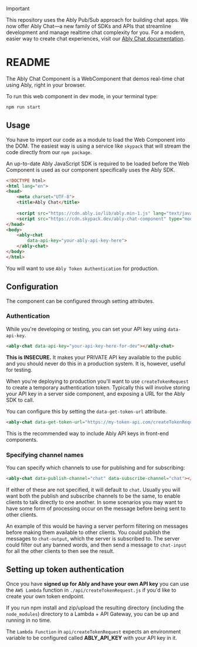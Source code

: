 > [!IMPORTANT]
> This repository uses the Ably Pub/Sub approach for building chat apps. We now offer Ably Chat—a new family of SDKs and APIs that streamline development and manage realtime chat complexity for you. For a modern, easier way to create chat experiences, visit our [Ably Chat documentation](https://ably.com/docs/chat).

# README

The Ably Chat Component is a WebComponent that demos real-time chat using Ably, right in your browser.

To run this web component in dev mode, in your terminal type:

```bash
npm run start
```

## Usage

You have to import our code as a module to load the Web Component into the DOM.
The easiest way is using a service like `skypack` that will stream the code directly from our `npm package`.

An up-to-date Ably JavaScript SDK is required to be loaded before the Web Component is used as our component specifically uses the Ably SDK.

```html
<!DOCTYPE html>
<html lang="en">
<head>
    <meta charset="UTF-8">
    <title>Ably Chat</title>
    
    <script src="https://cdn.ably.io/lib/ably.min-1.js" lang="text/javascript"></script>
    <script src="https://cdn.skypack.dev/ably-chat-component" type="module"></script>
</head>
<body>    
    <ably-chat
        data-api-key="your-ably-api-key-here">
    </ably-chat>
</body>
</html>
```

You will want to use `Ably Token Authentication` for production.

## Configuration

The component can be configured through setting attributes.

### Authentication

While you're developing or testing, you can set your API key using `data-api-key`.

```html
<ably-chat data-api-key="your-api-key-here-for-dev"></ably-chat>
```

**This is INSECURE.** It makes your PRIVATE API key available to the public and you should
never do this in a production system. It is, however, useful for testing.

When you're deploying to production you'll want to use `createTokenRequest` to create
a temporary authentication token. Typically this will involve storing your API key in a
server side component, and exposing a URL for the Ably SDK to call.

You can configure this by setting the `data-get-token-url` attribute.

```html
<ably-chat data-get-token-url="https://my-token-api.com/createTokenRequest"></ably-chat>
```

This is the recommended way to include Ably API keys in front-end components.

### Specifying channel names

You can specify which channels to use for publishing and for subscribing:

```html
<ably-chat data-publish-channel="chat" data-subscribe-channel="chat"></ably-chat>
```

If either of these are not specified, it will default to `chat`. Usually you will want both the publish and subscribe channels to be the same, to enable clients to talk directly to one another. In some scenarios you may want to have some form of processing occur on the message before being sent to other clients.

An example of this would be having a server perform filtering on messages before making them available to other clients. You could publish the messages to `chat-output`, which the server is subscribed to. The server could filter out any banned words, and then send a message to `chat-input` for all the other clients to then see the result.

## Setting up token authentication

Once you have **signed up for Ably and have your own API key** you can use the `AWS Lambda` function in `./api/createTokenRequest.js` if you'd like to create your own token endpoint.

If you run npm install and zip/upload the resulting directory (including the `node_modules`) directory to a Lambda + API Gateway, you can be up and running in no time.

The `Lambda Function` in `api/createTokenRequest` expects an environment variable to be configured called **ABLY_API_KEY** with your API key in it.
